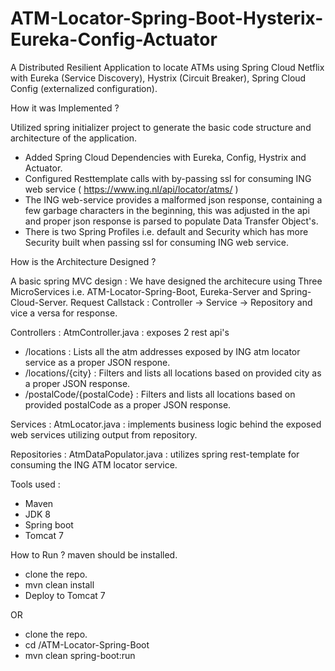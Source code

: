 # ATM-Locator-Spring-Boot-Hysterix-Eureka-Config-Actuator

 A Distributed Resilient Application to locate ATMs using Spring Cloud Netflix with Eureka (Service Discovery), Hystrix (Circuit Breaker), Spring Cloud Config (externalized configuration).

How it was Implemented ?

Utilized spring initializer project to generate the basic code structure and architecture of the application.
- Added Spring Cloud Dependencies with Eureka, Config, Hystrix and Actuator.
- Configured Resttemplate calls with by-passing ssl for consuming ING web service ( https://www.ing.nl/api/locator/atms/ )
- The ING web-service provides a malformed json response, containing a few garbage characters in the beginning, this was adjusted in the api and proper json response is parsed to populate Data Transfer Object's.
- There is two Spring Profiles i.e. default and Security which has more Security built when passing ssl for consuming ING web service. 

How is the Architecture Designed ?

A basic spring MVC design : We have designed the architecure using Three MicroServices i.e. ATM-Locator-Spring-Boot, Eureka-Server and Spring-Cloud-Server.  Request Callstack : Controller -> Service -> Repository and vice a versa for response.

Controllers :
AtmController.java : exposes 2 rest api's 
- /locations : Lists all the atm addresses exposed by ING atm locator service as a proper JSON respone.
- /locations/{city} : Filters and lists all locations based on provided city as a proper JSON response.
- /postalCode/{postalCode} : Filters and lists all locations based on provided postalCode as a proper JSON response.

Services :
AtmLocator.java : implements business logic behind the exposed web services utilizing output from repository.

Repositories :
AtmDataPopulator.java : utilizes spring rest-template for consuming the ING ATM locator service.

Tools used :
- Maven
- JDK 8
- Spring boot
- Tomcat 7

How to Run ?
maven should be installed.

- clone the repo.
- mvn clean install 
- Deploy to Tomcat 7

OR
- clone the repo.
- cd /ATM-Locator-Spring-Boot
- mvn clean spring-boot:run
